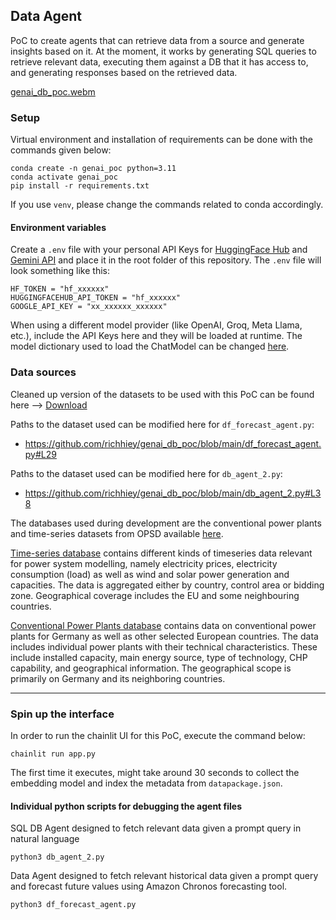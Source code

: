 ## Data Agent

PoC to create agents that can retrieve data from a source and generate insights based on it.
At the moment, it works by generating SQL queries to retrieve relevant data, executing them against a DB that it has access to, and generating responses based on the retrieved data.

[genai_db_poc.webm](https://github.com/user-attachments/assets/5c622830-f6e7-4b97-9d27-2798b2941251)

### Setup

Virtual environment and installation of requirements can be done with the commands given below:
```
conda create -n genai_poc python=3.11
conda activate genai_poc
pip install -r requirements.txt
```
If you use `venv`, please change the commands related to conda accordingly.

#### Environment variables
Create a `.env` file with your personal API Keys for [HuggingFace Hub](https://huggingface.co/docs/hub/security-tokens) and [Gemini API](https://ai.google.dev/gemini-api/docs) and place it in the root folder of this repository.
The `.env` file will look something like this:
```
HF_TOKEN = "hf_xxxxxx"
HUGGINGFACEHUB_API_TOKEN = "hf_xxxxxx"
GOOGLE_API_KEY = "xx_xxxxxx_xxxxxx"
```
When using a different model provider (like OpenAI, Groq, Meta Llama, etc.), include the API Keys here and they will be loaded at runtime.
The model dictionary used to load the ChatModel can be changed [here](https://github.com/richhiey/genai_db_poc/blob/main/db_agent_2.py#L54). 
### Data sources

Cleaned up version of the datasets to be used with this PoC can be found here --> [Download](https://godigitaltcllp-my.sharepoint.com/:f:/g/personal/richhiey_thomas_godigitaltc_com/ElXtx2JOzX5Npovd87h2tisBBCMOsXa2LDYncqdR2PHkSQ?e=3xwW6T)

Paths to the dataset used can be modified here for `df_forecast_agent.py`:
- https://github.com/richhiey/genai_db_poc/blob/main/df_forecast_agent.py#L29

Paths to the dataset used can be modified here for `db_agent_2.py`:
- https://github.com/richhiey/genai_db_poc/blob/main/db_agent_2.py#L38

The databases used during development are the conventional power plants and time-series datasets from OPSD available [here](https://data.open-power-system-data.org/).

[Time-series database](https://data.open-power-system-data.org/time_series) contains different kinds of timeseries data relevant for power system modelling, namely electricity prices, electricity consumption (load) as well as wind and solar power generation and capacities. The data is aggregated either by country, control area or bidding zone. Geographical coverage includes the EU and some neighbouring countries.

[Conventional Power Plants database](https://data.open-power-system-data.org/conventional_power_plants) contains data on conventional power plants for Germany as well as other selected European countries. The data includes individual power plants with their technical characteristics. These include installed capacity, main energy source, type of technology, CHP capability, and geographical information. The geographical scope is primarily on Germany and its neighboring countries.

---

### Spin up the interface

In order to run the chainlit UI for this PoC, execute the command below:
```
chainlit run app.py
```
The first time it executes, might take around 30 seconds to collect the embedding model and index the metadata from `datapackage.json`.

#### Individual python scripts for debugging the agent files
SQL DB Agent designed to fetch relevant data given a prompt query in natural language
```
python3 db_agent_2.py
```

Data Agent designed to fetch relevant historical data given a prompt query and forecast future values using Amazon Chronos forecasting tool.
```
python3 df_forecast_agent.py
```
